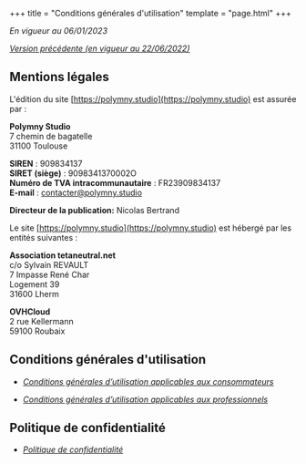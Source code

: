 +++
title = "Conditions générales d'utilisation"
template = "page.html"
+++

*En vigueur au 06/01/2023*

*[Version précédente (en vigueur au 22/06/2022)](/cgu-old)*

## Mentions légales

L'édition du site [https://polymny.studio](https://polymny.studio) est assurée
par :

**Polymny Studio**\
7 chemin de bagatelle\
31100 Toulouse

**SIREN** : 909834137\
**SIRET (siège)** : 9098341370002O\
**Numéro de TVA intracommunautaire** : FR23909834137\
**E-mail** : [contacter@polymny.studio](mailto:contacter@polymny.studio)

**Directeur de la publication:** Nicolas Bertrand

Le site [https://polymny.studio](https://polymny.studio) est hébergé par les
entités suivantes :

**Association tetaneutral.net**\
c/o Sylvain REVAULT\
7 Impasse René Char\
Logement 39\
31600 Lherm

**OVHCloud**\
2 rue Kellermann\
59100 Roubaix

## Conditions générales d'utilisation

- *[Conditions générales d’utilisation applicables aux consommateurs](/cgu-consommateurs)*

- *[Conditions générales d’utilisation applicables aux professionnels](/cgu-professionnels)*

## Politique de confidentialité

- *[Politique de confidentialité](/politique-de-confidentialite.pdf)*

